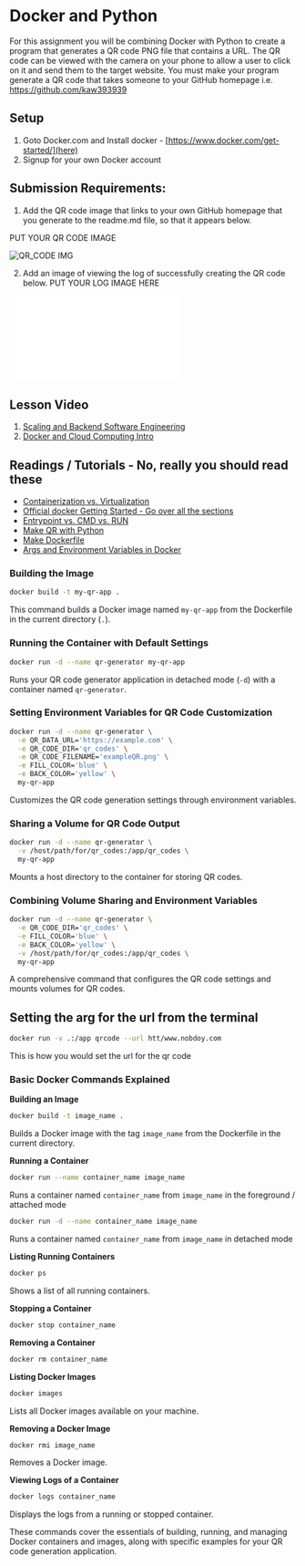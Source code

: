 # Docker and Python

For this assignment you will be combining Docker with Python to create a program that generates a QR code PNG file that
contains a URL. The QR code can be viewed with the camera on your phone to allow a user to click on it and send them to
the target website. You must make your program generate a QR code that takes someone to your GitHub homepage i.e. https://github.com/kaw393939 <replace mine with yours>

## Setup
1.  Goto Docker.com and Install docker - [https://www.docker.com/get-started/](here)
2.  Signup for your own Docker account 

## Submission Requirements:

1. Add the QR code image that links to your own GitHub homepage that you generate to the readme.md file, so that it appears below.

PUT YOUR QR CODE IMAGE

![QR_CODE IMG](IS601-hw8-qrcode/images/QRCode_20250402041030.png)

2.  Add an image of viewing the log of successfully creating the QR code below.
 PUT YOUR LOG IMAGE HERE

![DOCKER LOGS IMG](IS601-hw8-qrcode/logs.txt)

## Lesson Video

1.  [Scaling and Backend Software Engineering](https://youtu.be/v3LxCmYQVS4)
3.  [Docker and Cloud Computing Intro](https://youtu.be/FpeGzRkBycw)


## Readings / Tutorials - No, really you should read these
* [Containerization vs. Virtualization](https://www.liquidweb.com/kb/virtualization-vs-containerization/)
* [Official docker Getting Started - Go over all the sections](https://docs.docker.com/guides/get-started/)
* [Entrypoint vs. CMD vs. RUN ](https://codewithyury.com/docker-run-vs-cmd-vs-entrypoint/)
* [Make QR with Python](https://towardsdatascience.com/generate-qrcode-with-python-in-5-lines-42eda283f325)
* [Make Dockerfile](https://thenewstack.io/docker-basics-how-to-use-dockerfiles/)
* [Args and Environment Variables in Docker](https://vsupalov.com/docker-arg-env-variable-guide/)

### Building the Image

```sh
docker build -t my-qr-app .
```
This command builds a Docker image named `my-qr-app` from the Dockerfile in the current directory (`.`).

### Running the Container with Default Settings
```sh
docker run -d --name qr-generator my-qr-app
```

Runs your QR code generator application in detached mode (`-d`) with a container named `qr-generator`.

### Setting Environment Variables for QR Code Customization

```sh
docker run -d --name qr-generator \
  -e QR_DATA_URL='https://example.com' \
  -e QR_CODE_DIR='qr_codes' \
  -e QR_CODE_FILENAME='exampleQR.png' \
  -e FILL_COLOR='blue' \
  -e BACK_COLOR='yellow' \
  my-qr-app
```
Customizes the QR code generation settings through environment variables.

### Sharing a Volume for QR Code Output

```sh
docker run -d --name qr-generator \
  -v /host/path/for/qr_codes:/app/qr_codes \
  my-qr-app
```
Mounts a host directory to the container for storing QR codes.

### Combining Volume Sharing and Environment Variables

```sh
docker run -d --name qr-generator \
  -e QR_CODE_DIR='qr_codes' \
  -e FILL_COLOR='blue' \
  -e BACK_COLOR='yellow' \
  -v /host/path/for/qr_codes:/app/qr_codes \
  my-qr-app
```

A comprehensive command that configures the QR code settings and mounts volumes for QR codes.

## Setting the arg for the url from the terminal
```sh
docker run -v .:/app qrcode --url htt/www.nobdoy.com
```
This is how you would set the url for the qr code
### Basic Docker Commands Explained

**Building an Image**

```sh
docker build -t image_name .
```

Builds a Docker image with the tag `image_name` from the Dockerfile in the current directory.

**Running a Container**

```sh
docker run --name container_name image_name
```
Runs a container named `container_name` from `image_name` in the foreground / attached mode

```sh
docker run -d --name container_name image_name
```
Runs a container named `container_name` from `image_name` in detached mode

**Listing Running Containers**

```sh
docker ps
```
Shows a list of all running containers.

**Stopping a Container**

```sh
docker stop container_name
```
**Removing a Container**

```sh
docker rm container_name
```
**Listing Docker Images**


```sh
docker images
```
Lists all Docker images available on your machine.

**Removing a Docker Image**


```sh
docker rmi image_name
```

Removes a Docker image.

**Viewing Logs of a Container**

```sh
docker logs container_name
```
Displays the logs from a running or stopped container.

These commands cover the essentials of building, running, and managing Docker containers and images, along with specific examples for your QR code generation application.

